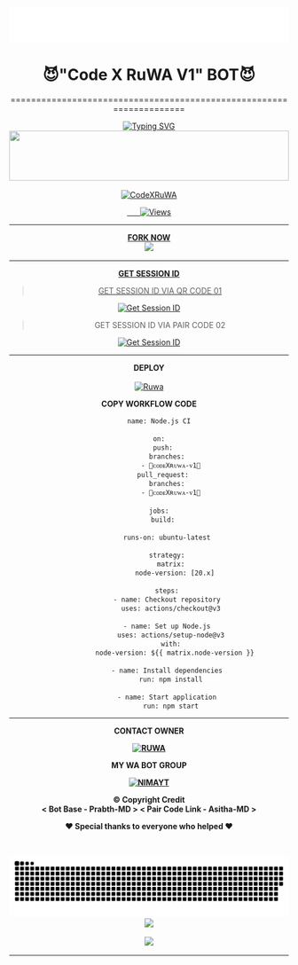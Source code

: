 <div align="center">

<img src="https://github.com/RK1905101/RK1905101/blob/master/Name.svg" width="600px"></h1>

# 😈"Code X RuWA V1" BOT😈

====================================================================


[![Typing SVG](https://readme-typing-svg.herokuapp.com?font=Rockstar-ExtraBold&color=F01&lines=CODE+X+RUWA+V1+ＷＨＡＴＳＡＰＰ+ＢＯＴ)](https://git.io/typing-svg)
<img src="https://i.imgur.com/dBaSKWF.gif" height="90" width="100%">

<p align="center">  
<a href="https://cdn.ironman.my.id/i/g1mmt2.jpg">
<img alt="CodeXRuWA" height="500" src="https://cdn.ironman.my.id/i/g1mmt2.jpg">

<div align="center">  
    
<a href="https://github.com/CodeXRuWA/Code-X-RuWA-V1">
<img src="https://hits.seeyoufarm.com/api/count/incr/badge.svg?url=https%3A%2F%2Fgithub.com%2FCode-X-RuWA%2FCode-X-RuWA-V1&count_bg=%2379C83D&title_bg=%23555555&icon=gitpod.svg&icon_color=%23E7E7E7&title=Views&edge_flat=false" alt="Views"/>

<hr>

<b>FORK NOW</b>
           </a>  
              <a href="https://github.com/CodeXRuWA/Code-X-RuWA-V1/fork">
              <img src="https://img.shields.io/github/forks/CodeXRuWA/Code-X-RuWA?label=Fork&style=social">



<hr>

<b>GET SESSION ID</b>

> GET SESSION ID VIA QR CODE 01

<a href='https://pair-code-production.up.railway.app/qr/' target="_blank"><img alt='Get Session ID' src='https://img.shields.io/badge/Click here to get your session id-blue?style=for-the-badge&logo=opencv&logoColor=white'/></a>

> GET SESSION ID VIA PAIR CODE 02

<a href='https://pair-code-production.up.railway.app/pair/' target="_blank"><img alt='Get Session ID' src='https://img.shields.io/badge/Click here to get your session id-blue?style=for-the-badge&logo=opencv&logoColor=white'/></a>



<hr>

<b>DEPLOY</b>
</br>
</br>
[![Ruwa](https://img.shields.io/github/workflow/status/CalvinAllen/OpenInNotepadPlusPlus/release_build_and_deploy?logo=github&style=for-the-badge)](https://github.com/CodeXRuWA/Code-X-RuWA-V1/new/main?filename=.github%2Fworkflows%2Fnode.js.yml&workflow_template=ci%2Fnode.js)

<b>COPY WORKFLOW CODE</b></br>


         name: Node.js CI

         on:
           push:
             branches:
               - 💜️ᴄᴏᴅᴇXʀᴜᴡᴀ-ᴠ1💜️
           pull_request:
             branches:
               - 💜️ᴄᴏᴅᴇXʀᴜᴡᴀ-ᴠ1💜️

         jobs:
           build:

             runs-on: ubuntu-latest

             strategy:
               matrix:
                 node-version: [20.x]

             steps:
             - name: Checkout repository
               uses: actions/checkout@v3

             - name: Set up Node.js
               uses: actions/setup-node@v3
               with:
                 node-version: ${{ matrix.node-version }}

             - name: Install dependencies
               run: npm install

             - name: Start application
               run: npm start


<hr>

<b>CONTACT OWNER</h3>


[![RUWA](https://telegra.ph/file/99460844d012cad1b7ee4.jpg)](https://wa.me/94725337377)

<b>MY WA BOT GROUP</h3>

[![NIMAYT](https://img.shields.io/badge/AI-ZONE-green?style=for-the-badge&logo=whatsapp&logoColor=white)](https://chat.whatsapp.com/LjjaXGg10tXBAvFfPXEMz1)


<b>©️ Copyright Credit</b>  
< Bot Base - Prabth-MD >     < Pair Code Link - Asitha-MD > 

<b>❤ Special thanks to everyone who helped ❤</b></br>

<p align="center">
  <a href="#"><img src="http://readme-typing-svg.herokuapp.com?color=fffff&center=true&vCenter=true&multiline=false&lines=Code-X-RuWA-V1-OWNER-ISHARA-RUWAN" alt="">
</p>

![](https://raw.githubusercontent.com/MayMeow/MayMeow/output/github-contribution-grid-snake-dark.svg#gh-dark-mode-only)
![](https://raw.githubusercontent.com/MayMeow/MayMeow/output/github-contribution-grid-snake.svggh-light-mode-only)

<img src="https://i.imgur.com/tzYKRfd.gif">
</div>
<hr>
</div>
</div>
    </center>
</body>

